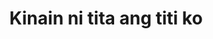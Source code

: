 ---
layout: post
title: Kinain ni tita ang titi ko
duration: '04:02'
view: 188
rate: 2
video: 'https://flashservice.xvideos.com/embedframe/22426959'
category: 
 - pinay
tags: 
 - pinay-sex
 - nagparaos
 - nene
 - mokong
 - fucked
 - jackpot
 - flawless
priority: 0.9
changefreq: daily
---